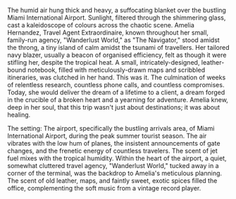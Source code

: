 The humid air hung thick and heavy, a suffocating blanket over the bustling Miami International Airport.  Sunlight, filtered through the shimmering glass, cast a kaleidoscope of colours across the chaotic scene.  Amelia Hernandez, Travel Agent Extraordinaire, known throughout her small, family-run agency, "Wanderlust World," as "The Navigator," stood amidst the throng, a tiny island of calm amidst the tsunami of travellers.  Her tailored navy blazer, usually a beacon of organised efficiency, felt as though it were stifling her, despite the tropical heat.  A small, intricately-designed, leather-bound notebook, filled with meticulously-drawn maps and scribbled itineraries, was clutched in her hand.  This was it.  The culmination of weeks of relentless research, countless phone calls, and countless compromises.  Today, she would deliver the dream of a lifetime to a client, a dream forged in the crucible of a broken heart and a yearning for adventure.  Amelia knew, deep in her soul, that this trip wasn't just about destinations; it was about healing.

The setting:  The airport, specifically the bustling arrivals area, of Miami International Airport, during the peak summer tourist season.  The air vibrates with the low hum of planes, the insistent announcements of gate changes, and the frenetic energy of countless travelers. The scent of jet fuel mixes with the tropical humidity.  Within the heart of the airport, a quiet, somewhat cluttered travel agency, "Wanderlust World," tucked away in a corner of the terminal, was the backdrop to Amelia's meticulous planning.  The scent of old leather, maps, and faintly sweet, exotic spices filled the office, complementing the soft music from a vintage record player.
